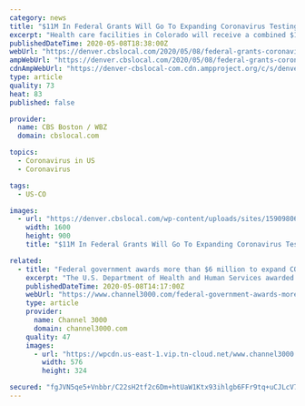 ```yaml
---
category: news
title: "$11M In Federal Grants Will Go To Expanding Coronavirus Testing In Colorado"
excerpt: "Health care facilities in Colorado will receive a combined $11 million in grants from the U.S. Department of Health and Human Services (HHS) to expand capacity for COVID-19 testing."
publishedDateTime: 2020-05-08T18:38:00Z
webUrl: "https://denver.cbslocal.com/2020/05/08/federal-grants-coronavirus-testing-colorado/"
ampWebUrl: "https://denver.cbslocal.com/2020/05/08/federal-grants-coronavirus-testing-colorado/amp/"
cdnAmpWebUrl: "https://denver-cbslocal-com.cdn.ampproject.org/c/s/denver.cbslocal.com/2020/05/08/federal-grants-coronavirus-testing-colorado/amp/"
type: article
quality: 73
heat: 83
published: false

provider:
  name: CBS Boston / WBZ
  domain: cbslocal.com

topics:
  - Coronavirus in US
  - Coronavirus

tags:
  - US-CO

images:
  - url: "https://denver.cbslocal.com/wp-content/uploads/sites/15909806/2020/04/coronavirus-test.jpg"
    width: 1600
    height: 900
    title: "$11M In Federal Grants Will Go To Expanding Coronavirus Testing In Colorado"

related:
  - title: "Federal government awards more than $6 million to expand COVID-19 testing in Wisconsin"
    excerpt: "The U.S. Department of Health and Human Services awarded $6,050,329 to 16 health centers in Wisconsin to expand COVID-19 testing."
    publishedDateTime: 2020-05-08T14:17:00Z
    webUrl: "https://www.channel3000.com/federal-government-awards-more-than-6-million-to-expand-covid-19-testing-in-wisconsin/"
    type: article
    provider:
      name: Channel 3000
      domain: channel3000.com
    quality: 47
    images:
      - url: "https://wpcdn.us-east-1.vip.tn-cloud.net/www.channel3000.com/content/uploads/2020/04/200130165125-corona-virus-cdc-image-live-video-e1588947388267.jpg"
        width: 576
        height: 324

secured: "fgJVN5qe5+Vnbbr/C22sH2tf2c6Dm+htUaW1Ktx93ihlgb6FFr9tq+uCJLcV79crgTCHM0CFMtJvWMk4quPSccKx5AeRcnDMb0C7HDU3mGsqT1ifkJKR+RrYfpkLERIGJRf95T+JeqbtLo0yMUoD5zAlVf7TjLq8+fL9r2EIVOH/7ThipaWKb/lDMs8rXlki4IcShwRDfk8XKRuIN4jGWWIiFQMMFTA+PEmhPwwGuWlKHeU/ksvB932lBjesEvZjjWPzV3QklcYFy07ayhViIwZbzcFuNKRQddt7JwGKwK2h16aONwsMvsWNqjzTz3yK;LF/pa1F+jy9TM4UNW6eZ8g=="
---
```


